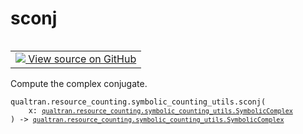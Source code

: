# sconj


<table class="tfo-notebook-buttons tfo-api nocontent" align="left">
<td>
  <a target="_blank" href="https://github.com/quantumlib/Qualtran/blob/main/qualtran/resource_counting/symbolic_counting_utils.py#L124-L126">
    <img src="https://www.tensorflow.org/images/GitHub-Mark-32px.png" />
    View source on GitHub
  </a>
</td>
</table>



Compute the complex conjugate.


<pre class="devsite-click-to-copy prettyprint lang-py tfo-signature-link">
<code>qualtran.resource_counting.symbolic_counting_utils.sconj(
    x: <a href="../../../qualtran/resource_counting/symbolic_counting_utils/SymbolicComplex.html"><code>qualtran.resource_counting.symbolic_counting_utils.SymbolicComplex</code></a>
) -> <a href="../../../qualtran/resource_counting/symbolic_counting_utils/SymbolicComplex.html"><code>qualtran.resource_counting.symbolic_counting_utils.SymbolicComplex</code></a>
</code></pre>



<!-- Placeholder for "Used in" -->
